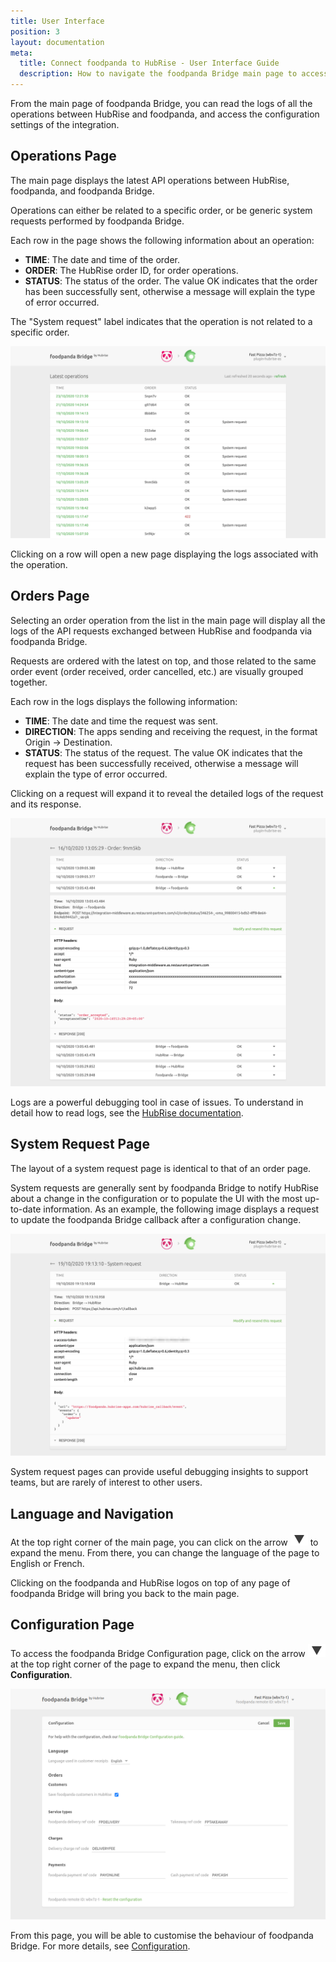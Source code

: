 ```yaml
---
title: User Interface
position: 3
layout: documentation
meta:
  title: Connect foodpanda to HubRise - User Interface Guide
  description: How to navigate the foodpanda Bridge main page to access information about the orders and customise the behaviour of the bridge. Synchronise your data.
---
```


From the main page of foodpanda Bridge, you can read the logs of all the operations between HubRise and foodpanda, and access the configuration settings of the integration.

## Operations Page

The main page displays the latest API operations between HubRise, foodpanda, and foodpanda Bridge.

Operations can either be related to a specific order, or be generic system requests performed by foodpanda Bridge.

Each row in the page shows the following information about an operation:

- **TIME**: The date and time of the order.
- **ORDER**: The HubRise order ID, for order operations.
- **STATUS**: The status of the order. The value OK indicates that the order has been successfully sent, otherwise a message will explain the type of error occurred.

The "System request" label indicates that the operation is not related to a specific order.

![Operations page of foodpanda Bridge developed by HubRise](../images/003-en-main-page.png)

Clicking on a row will open a new page displaying the logs associated with the operation.

## Orders Page

Selecting an order operation from the list in the main page will display all the logs of the API requests exchanged between HubRise and foodpanda via foodpanda Bridge.

Requests are ordered with the latest on top, and those related to the same order event (order received, order cancelled, etc.) are visually grouped together.

Each row in the logs displays the following information:

- **TIME**: The date and time the request was sent.
- **DIRECTION**: The apps sending and receiving the request, in the format Origin → Destination.
- **STATUS**: The status of the request. The value OK indicates that the request has been successfully received, otherwise a message will explain the type of error occurred.

Clicking on a request will expand it to reveal the detailed logs of the request and its response.

![Order logs page on foodpanda Bridge](../images/004-en-order-logs.png)

Logs are a powerful debugging tool in case of issues. To understand in detail how to read logs, see the [HubRise documentation](/docs/hubrise-logs/).

## System Request Page

The layout of a system request page is identical to that of an order page.

System requests are generally sent by foodpanda Bridge to notify HubRise about a change in the configuration or to populate the UI with the most up-to-date information. As an example, the following image displays a request to update the foodpanda Bridge callback after a configuration change.

![System request page on foodpanda Bridge](../images/005-en-system-request.png)

System request pages can provide useful debugging insights to support teams, but are rarely of interest to other users.

## Language and Navigation

At the top right corner of the main page, you can click on the arrow <InlineImage width="20" height="20">![Arrow icon](../images/arrow-icon.jpg)</InlineImage> to expand the menu. From there, you can change the language of the page to English or French.

Clicking on the foodpanda and HubRise logos on top of any page of foodpanda Bridge will bring you back to the main page.

## Configuration Page

To access the foodpanda Bridge Configuration page, click on the arrow <InlineImage width="20" height="20">![Arrow icon](../images/arrow-icon.jpg)</InlineImage> at the top right corner of the page to expand the menu, then click **Configuration**.

![foodpanda Bridge configuration page](../images/002-en-configuration-page.png)

From this page, you will be able to customise the behaviour of foodpanda Bridge. For more details, see [Configuration](/apps/foodpanda/configuration).
